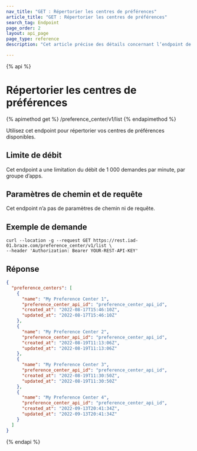 ```yaml
---
nav_title: "GET : Répertorier les centres de préférences"
article_title: "GET : Répertorier les centres de préférences"
search_tag: Endpoint
page_order: 2
layout: api_page
page_type: reference
description: "Cet article précise des détails concernant l’endpoint de Braze Répertorier les centres de préférences."

---
```

{% api %}
# Répertorier les centres de préférences
{% apimethod get %}
/preference_center/v1/list
{% endapimethod %}

Utilisez cet endpoint pour répertorier vos centres de préférences disponibles.

## Limite de débit

Cet endpoint a une limitation du débit de 1 000 demandes par minute, par groupe d’apps.

## Paramètres de chemin et de requête

Cet endpoint n’a pas de paramètres de chemin ni de requête.

## Exemple de demande

```
curl --location -g --request GET https://rest.iad-01.braze.com/preference_center/v1/list \
--header 'Authorization: Bearer YOUR-REST-API-KEY'
```

## Réponse

```json
{
  "preference_centers": [
    {
      "name": "My Preference Center 1",
      "preference_center_api_id": "preference_center_api_id",
      "created_at": "2022-08-17T15:46:10Z",
      "updated_at": "2022-08-17T15:46:10Z"
    },
    {
      "name": "My Preference Center 2",
      "preference_center_api_id": "preference_center_api_id",
      "created_at": "2022-08-19T11:13:06Z",
      "updated_at": "2022-08-19T11:13:06Z"
    },
    {
      "name": "My Preference Center 3",
      "preference_center_api_id": "preference_center_api_id",
      "created_at": "2022-08-19T11:30:50Z",
      "updated_at": "2022-08-19T11:30:50Z"
    },
    {
      "name": "My Preference Center 4",
      "preference_center_api_id": "preference_center_api_id",
      "created_at": "2022-09-13T20:41:34Z",
      "updated_at": "2022-09-13T20:41:34Z"
    }
  ]
}
```

{% endapi %}
